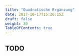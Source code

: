 ```yaml
---
title: "Quadratische Ergänzung"
date: 2017-10-17T15:26:15Z
draft: false
weight: 30
TableOfContents: true
---
```


## TODO